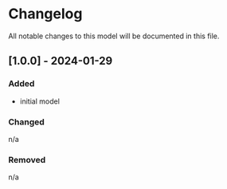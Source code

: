 # Changelog
All notable changes to this model will be documented in this file.

## [1.0.0] - 2024-01-29
### Added
- initial model

### Changed
n/a

### Removed
n/a
